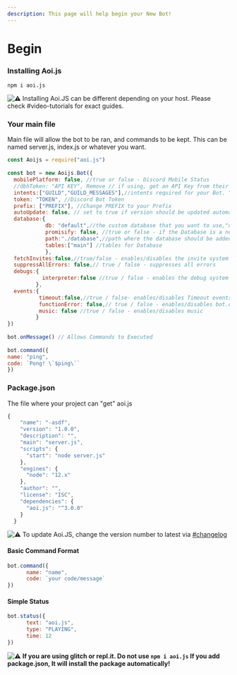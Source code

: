 ```yaml
---
description: This page will help begin your New Bot!
---
```


# Begin

###  **Installing Aoi.js**

```text
npm i aoi.js
```

 ![:warning:](https://canary.discord.com/assets/289673858e06dfa2e0e3a7ee610c3a30.svg) Installing Aoi.JS can be different depending on your host. Please check \#video-tutorials for exact guides. 

### **Your main file** 

Main file will allow the bot to be ran, and commands to be kept. This can be named server.js, index.js or whatever you want.

```js
const Aoijs = require("aoi.js")
 
const bot = new Aoijs.Bot({
  mobilePlatform: false, //true or false - Discord Mobile Status
  //dbhToken: "API KEY", Remove // if using, get an API Key from their Server
  intents:["GUILD","GUILD_MESSAGES"],//intents required for your Bot. "all" For enabling all intents. (This is required)
  token: "TOKEN", //Discord Bot Token
  prefix: ["PREFIX"], //Change PREFIX to your Prefix
  autoUpdate: false, // set to true if version should be updated automatically after a package update
  database:{
            db: "default",//the custom database that you want to use,"default" for dbdjsdb
            promisify: false, //true or false - if the Database is a non-promised db ,set it to true or else false
            path:"./database",//path where the database should be added
            tables:["main"] //tables for Database
            },
  fetchInvites:false,//true/false - enables/disables the invite system
  suppressAllErrors: false,// true / false - suppresses all errors 
  debugs:{
           interpreter:false //true / false - enables the debug system of interpreter. (ram spike and cpu spikes might happen) (advice to use it only for beta testing) 
         },
  events:{
          timeout:false,//true / false- enables/disables Timeout events (bot.timeoutCommand and bot.pulseCommand)
          functionError: false,// true / false - enables/disables bot.onFunctionError callback
          music: false //true / false - enables/disables music 
         }
})
 
bot.onMessage() // Allows Commands to Executed
 
bot.command({
name: "ping", 
code: `Pong! \`$ping\`` 
})
```

###  P**ackage.json** 

The file where your project can "get" aoi.js

```javascript
{
    "name": "-asdf",
    "version": "1.0.0",
    "description": "",
    "main": "server.js",
    "scripts": {
      "start": "node server.js"
    },
    "engines": {
      "node": "12.x"
    },
    "author": "",
    "license": "ISC",
    "dependencies": {
      "aoi.js": "^3.0.0"
    }
  }
```

 ![:warning:](https://canary.discord.com/assets/289673858e06dfa2e0e3a7ee610c3a30.svg) To update Aoi.JS, change the version number to latest via [\#changelog ](https://discord.gg/TbvJSCsM7X)

#### **Basic Command Format**

```javascript
bot.command({
      name: "name",
      code: `your code/message`
})
```

####  **Simple Status**

```javascript
bot.status({
      text: "aoi.js",
      type: "PLAYING",
      time: 12
})
```

 ![:warning:](https://canary.discord.com/assets/289673858e06dfa2e0e3a7ee610c3a30.svg) **If you are using glitch or repl.it. Do not use `npm i aoi.js` If you add package.json, It will install the package automatically!**

